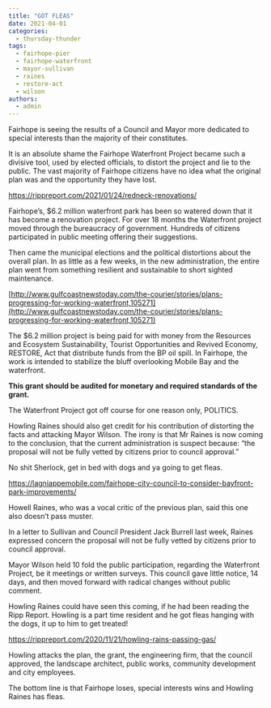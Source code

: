 ```yaml
---
title: "GOT FLEAS"
date: 2021-04-01
categories: 
  - thursday-thunder
tags: 
  - fairhope-pier
  - fairhope-waterfront
  - mayor-sullivan
  - raines
  - restore-act
  - wilson
authors: 
  - admin
---
```


Fairhope is seeing the results of a Council and Mayor more dedicated to special interests than the majority of their constitutes.

It is an absolute shame the Fairhope Waterfront Project became such a divisive tool, used by elected officials, to distort the project and lie to the public. The vast majority of Fairhope citizens have no idea what the original plan was and the opportunity they have lost.

https://rippreport.com/2021/01/24/redneck-renovations/

Fairhope’s, $6.2 million waterfront park has been so watered down that it has become a renovation project. For over 18 months the Waterfront project moved through the bureaucracy of government. Hundreds of citizens participated in public meeting offering their suggestions.

Then came the municipal elections and the political distortions about the overall plan. In as little as a few weeks, in the new administration, the entire plan went from something resilient and sustainable to short sighted maintenance.

[http://www.gulfcoastnewstoday.com/the-courier/stories/plans-progressing-for-working-waterfront,105271](http://www.gulfcoastnewstoday.com/the-courier/stories/plans-progressing-for-working-waterfront,105271)

The $6.2 million project is being paid for with money from the Resources and Ecosystem Sustainability, Tourist Opportunities and Revived Economy, RESTORE, Act that distribute funds from the BP oil spill. In Fairhope, the work is intended to stabilize the bluff overlooking Mobile Bay and the waterfront.

**This grant should be audited for monetary and required standards of the grant.**

The Waterfront Project got off course for one reason only, POLITICS.

Howling Raines should also get credit for his contribution of distorting the facts and attacking Mayor Wilson. The irony is that Mr Raines is now coming to the conclusion, that the current administration is suspect because: “the proposal will not be fully vetted by citizens prior to council approval.”

No shit Sherlock, get in bed with dogs and ya going to get fleas.

https://lagniappemobile.com/fairhope-city-council-to-consider-bayfront-park-improvements/

Howell Raines, who was a vocal critic of the previous plan, said this one also doesn’t pass muster.

In a letter to Sullivan and Council President Jack Burrell last week, Raines expressed concern the proposal will not be fully vetted by citizens prior to council approval.

Mayor Wilson held 10 fold the public participation, regarding the Waterfront Project, be it meetings or written surveys. This council gave little notice, 14 days, and then moved forward with radical changes without public comment.

Howling Raines could have seen this coming, if he had been reading the Ripp Report. Howling is a part time resident and he got fleas hanging with the dogs, it up to him to get treated!

https://rippreport.com/2020/11/21/howling-rains-passing-gas/

Howling attacks the plan, the grant, the engineering firm, that the council approved, the landscape architect, public works, community development and city employees.

The bottom line is that Fairhope loses, special interests wins and Howling Raines has fleas.
